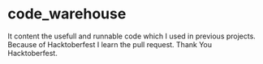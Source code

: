 # code_warehouse
It content the usefull and runnable code which I used in previous projects.
Because of Hacktoberfest I learn the pull request.
Thank You Hacktoberfest.
